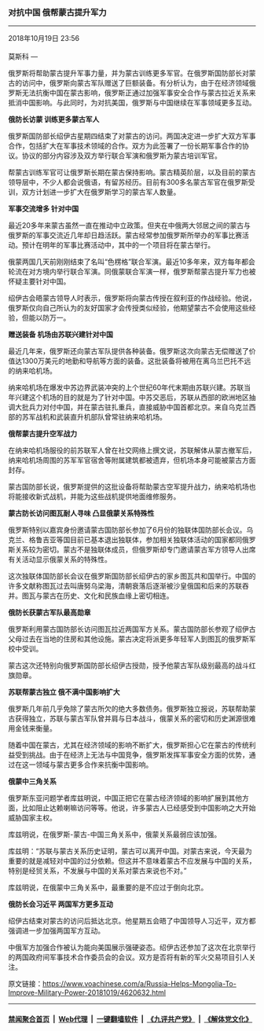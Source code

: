 ### 对抗中国 俄帮蒙古提升军力
------------------------

<div class="published">
 <span class="date" title="中国时间">
  <time datetime="2018-10-19T23:56:15+08:00">
   2018年10月19日 23:56
  </time>
 </span>
</div>
<br/>
<div class="wsw">
 <span class="dateline">
  莫斯科 —
 </span>
 <p>
  俄罗斯将帮助蒙古提升军事力量，并为蒙古训练更多军官。在俄罗斯国防部长对蒙古的访问中，俄罗斯向蒙古军队赠送了巨额装备。有分析认为，由于在经济领域俄罗斯无法抗衡中国在蒙古影响，俄罗斯正通过加强军事安全合作与蒙古拉近关系来抵消中国影响。与此同时，为对抗美国，俄罗斯与中国继续在军事领域更多互动。
 </p>
 <div class="wsw__embed">
 </div>
 <p>
  <strong>
   俄防长访蒙 训练更多蒙古军人
  </strong>
 </p>
 <p>
  俄罗斯国防部长绍伊古星期四结束了对蒙古的访问。两国决定进一步扩大双方军事合作，包括扩大在军事技术领域的合作。双方为此签署了一份长期军事合作的协议。协议的部分内容涉及双方举行联合军演和俄罗斯为蒙古培训军官。
 </p>
 <p>
  帮蒙古训练军官可让俄罗斯长期在蒙古保持影响。蒙古精英阶层，以及目前的蒙古领导层中，不少人都会说俄语，有留苏经历。目前有300多名蒙古军官在俄罗斯受训，双方计划进一步扩大在俄罗斯学习的蒙古军人数量。
 </p>
 <p>
  <strong>
   军事交流增多 针对中国
  </strong>
 </p>
 <p>
  最近20多年来蒙古虽然一直在推动中立政策。但夹在中俄两大邻居之间的蒙古与俄罗斯的军事交流近几年却日趋活跃。蒙古经常参加俄罗斯所举办的军事比赛活动。预计在明年的军事比赛活动中，其中的一个项目将在蒙古举行。
 </p>
 <p>
  俄蒙两国几天前刚刚结束了名叫“色楞格”联合军演。最近10多年来，双方每年都会轮流在对方境内举行联合军演。同俄蒙联合军演一样，俄罗斯帮蒙古提升军力也被怀疑主要针对中国。
 </p>
 <p>
  绍伊古会晤蒙古领导人时表示，俄罗斯将向蒙古传授在叙利亚的作战经验。他说，俄罗斯仅向自己所认为的友好国家才会传授类似经验，他期望蒙古不会使用这些经验，但能以防万一。
 </p>
 <p>
  <strong>
   赠送装备 机场由苏联兴建针对中国
  </strong>
 </p>
 <p>
  最近几年来，俄罗斯还向蒙古军队提供各种装备。俄罗斯这次向蒙古无偿赠送了价值达1300万美元的地勤和导航等方面的装备。这批装备将被用在离乌兰巴托不远的纳来哈机场。
 </p>
 <p>
  纳来哈机场在爆发中苏边界武装冲突的上个世纪60年代末期由苏联兴建。苏联当年兴建这个机场的目的就是为了针对中国。中苏交恶后，苏联从西部的欧洲地区抽调大批兵力对付中国，并在蒙古驻扎重兵，直接威胁中国首都北京。来自乌克兰西部的苏军战机和武装直升机部队曾常驻纳来哈机场。
 </p>
 <p>
  <strong>
   俄帮蒙古提升空军战力
  </strong>
 </p>
 <p>
  在纳来哈机场服役的前苏联军人曾在社交网络上撰文说，苏联解体从蒙古撤军后，纳来哈机场周围的苏军军官宿舍等附属建筑都被遗弃，但机场本身可能被蒙古方面封存。
 </p>
 <p>
  蒙古国防部长说，俄罗斯提供的这批设备将帮助蒙古空军提升战力，纳来哈机场也将能接收新式战机，并能为这些战机提供地面维修服务。
 </p>
 <p>
  <strong>
   蒙古防长访问图瓦耐人寻味 凸显俄蒙关系特殊性
  </strong>
 </p>
 <p>
  俄罗斯特别以嘉宾身份邀请蒙古国防部长参加了6月份的独联体国防部长会议。乌克兰、格鲁吉亚等国目前已基本退出独联体，参加相关独联体活动的国家都同俄罗斯关系较为密切。蒙古不是独联体成员，但俄罗斯却专门邀请蒙古军方领导人出席有关活动显示俄蒙关系的特殊性。
 </p>
 <p>
  这次独联体国防部长会议在俄罗斯国防部长绍伊古的家乡图瓦共和国举行。中国的许多文献称图瓦过去叫唐努乌梁海，清朝衰落后逐渐被沙皇俄国和后来的苏联吞并。图瓦与蒙古在历史、文化和民族血缘上密切相连。
 </p>
 <p>
  <strong>
   俄防长获蒙古军队最高勋章
  </strong>
 </p>
 <p>
  俄罗斯利用蒙古国防部长访问图瓦拉近两国军方关系。蒙古国防部长参观了绍伊古父母过去在当地的住房和其他设施。蒙古决定将派更多年轻军人到图瓦的俄罗斯军校中受训。
 </p>
 <p>
  蒙古这次还特别向俄罗斯国防部长绍伊古授勋，授予他蒙古军队级别最高的战斗红旗勋章。
 </p>
 <p>
  <strong>
   苏联帮蒙古独立 俄不满中国影响扩大
  </strong>
 </p>
 <p>
  俄罗斯几年前几乎免除了蒙古所欠的绝大多数债务。俄罗斯独立报说，苏联帮助蒙古获得独立，苏联与蒙古军队曾并肩与日本战斗，俄蒙关系的密切和历史渊源很难用金钱来衡量。
 </p>
 <p>
  随着中国在蒙古，尤其在经济领域的影响不断扩大，俄罗斯担心它在蒙古的传统利益受到挑战。由于在经济上无法与中国竞争，俄罗斯发挥军事安全方面的优势，通过在这一领域与蒙古更多合作来抗衡中国影响。
 </p>
 <p>
  <strong>
   俄蒙中三角关系
  </strong>
 </p>
 <p>
  俄罗斯东亚问题学者库兹明说，中国正把它在蒙古经济领域的影响扩展到其他方面，比如阻止达赖喇嘛访问等等。他说，许多蒙古人已经感受到中国影响之大开始威胁国家主权。
 </p>
 <p>
  库兹明说，在俄罗斯-蒙古-中国三角关系中，俄蒙关系最弱应该加强。
 </p>
 <p>
  库兹明：“苏联与蒙古关系历史证明，蒙古可以离开中国。对蒙古来说，今天最为重要的就是减轻对中国的过分依赖。但这并不意味着蒙古不应发展与中国的关系，特别是经贸关系，不发展与中国的关系对蒙古来说也不对。”
 </p>
 <p>
  库兹明说，在俄蒙中三角关系中，最重要的是不应过于倒向北京。
 </p>
 <p>
  <strong>
   俄防长会习近平 两国军方更多互动
  </strong>
 </p>
 <p>
  绍伊古结束对蒙古的访问后抵达北京。他星期五会晤了中国领导人习近平，双方都强调进一步加强两国军方互动。
 </p>
 <p>
  中俄军方加强合作被认为能向美国展示强硬姿态。绍伊古还参加了这次在北京举行的两国政府间军事技术合作委员会的会议。双方是否将有新的军火交易项目引人关注。
  <br/>
 </p>
</div>

原文链接：https://www.voachinese.com/a/Russia-Helps-Mongolia-To-Improve-Military-Power-20181019/4620632.html


------------------------
#### [禁闻聚合首页](https://github.com/gfw-breaker/banned-news/blob/master/README.md) &nbsp;|&nbsp; [Web代理](https://github.com/gfw-breaker/open-proxy/blob/master/README.md) &nbsp;|&nbsp;  [一键翻墙软件](https://github.com/gfw-breaker/nogfw/blob/master/README.md) &nbsp;|&nbsp; [《九评共产党》](https://github.com/gfw-breaker/9ping.md/blob/master/README.md#九评之一评共产党是什么) &nbsp;|&nbsp; [《解体党文化》](https://github.com/gfw-breaker/jtdwh.md/blob/master/README.md#绪论)